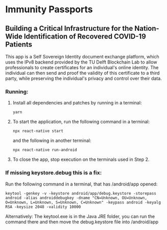 # Immunity Passports
## Building a Critical Infrastructure for the Nation-Wide Identification of Recovered COVID-19 Patients

This app is a Self Sovereign Identity document exchange platform, which uses the IPv8 backend provided by the TU Delft Blockchain Lab to allow professionals to create certificates for an individual's online identity. The individual can then send and proof the validity of this certificate to a third party, while preserving the individual's privacy and control over their data.

### Running:
1. Install all dependencies and patches by running in a terminal:
    ```
    yarn
    ```

2. To start the application, run the following command in a terminal: 
    ```
    npx react-native start
    ```
    and the following in another terminal:
    ```
    npx react-native run-android
    ```

3. To close the app, stop execution on the terminals used in Step 2.

### If missing keystore.debug this is a fix:
Run the following command in a terminal, that has /android/app opened:
```
keytool -genkey -v -keystore android/app/debug.keystore -storepass android -alias androiddebugkey -dname "CN=Unknown, OU=Unknown, O=Unknown, L=Unknown, S=Unknown, C=Unknown" -keypass android -keyalg RSA -keysize 2048 -validity 10000
```

Alternatively: The keytool.exe is in the Java JRE folder, you can run the command there and then move the debug.keystore file into /android/app
    